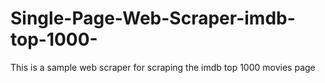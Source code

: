 # Single-Page-Web-Scraper-imdb-top-1000-
This is a sample web scraper for scraping the imdb top 1000 movies page
